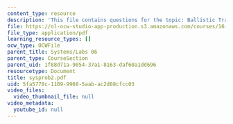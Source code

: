 ```yaml
---
content_type: resource
description: 'This file contains questions for the topic: Ballistic Trajectory Calculation.'
file: https://ol-ocw-studio-app-production.s3.amazonaws.com/courses/16-01-unified-engineering-i-ii-iii-iv-fall-2005-spring-2006/5fa5778c110999685aabac2d08cfcc03_sysprob2.pdf
file_type: application/pdf
learning_resource_types: []
ocw_type: OCWFile
parent_title: Systems/Labs 06
parent_type: CourseSection
parent_uid: 1f88d71a-9054-37a1-8163-daf60a1dd696
resourcetype: Document
title: sysprob2.pdf
uid: 5fa5778c-1109-9968-5aab-ac2d08cfcc03
video_files:
  video_thumbnail_file: null
video_metadata:
  youtube_id: null
---
```

